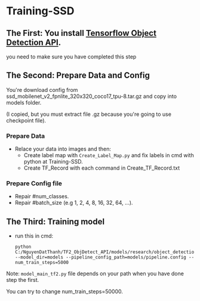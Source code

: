 # Training-SSD

## The First: You install [Tensorflow Object Detection API](https://github.com/ThanhNguyenDat/Install-Tensorflow-Object-Detection-API).

you need to make sure you have completed this step

## The Second: Prepare Data and Config

You're download config from ssd_mobilenet_v2_fpnlite_320x320_coco17_tpu-8.tar.gz and copy into models folder. 

(I copied, but you must extract file .gz because you're going to use checkpoint file).

### Prepare Data

- Relace your data into images and then:
  - Create label map with `Create_Label_Map.py` and fix labels in cmd with python at Training-SSD.
  - Create TF_Record with each command in Create_TF_Record.txt

### Prepare Config file

- Repair #num_classes.
- Repair #batch_size (e.g 1, 2, 4, 8, 16, 32, 64, ...).

## The Third: Training model

- run this in cmd: 


      python C:/NguyenDatThanh/TF2_ObjDetect_API/models/research/object_detection/model_main_tf2.py --model_dir=models --pipeline_config_path=models/pipeline.config --num_train_steps=5000

Note: `model_main_tf2.py` file depends on your path when you have done step the first.

You can try to change num_train_steps=50000.

